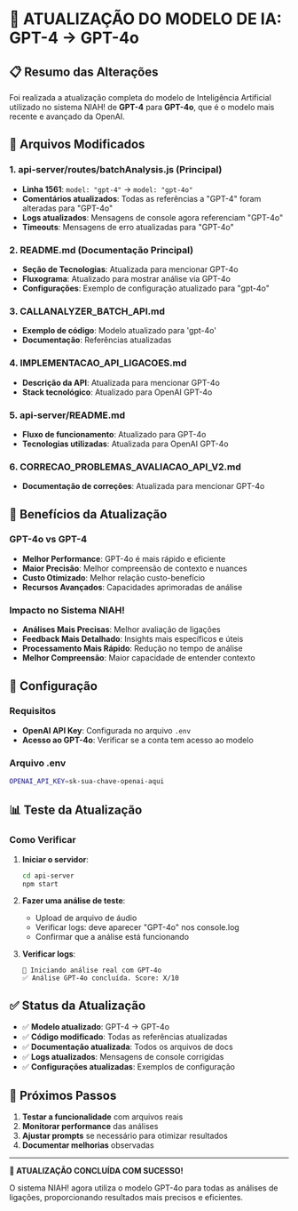 # 🔄 ATUALIZAÇÃO DO MODELO DE IA: GPT-4 → GPT-4o

## 📋 Resumo das Alterações

Foi realizada a atualização completa do modelo de Inteligência Artificial utilizado no sistema NIAH! de **GPT-4** para **GPT-4o**, que é o modelo mais recente e avançado da OpenAI.

## 🎯 Arquivos Modificados

### 1. **api-server/routes/batchAnalysis.js** (Principal)
- **Linha 1561**: `model: "gpt-4"` → `model: "gpt-4o"`
- **Comentários atualizados**: Todas as referências a "GPT-4" foram alteradas para "GPT-4o"
- **Logs atualizados**: Mensagens de console agora referenciam "GPT-4o"
- **Timeouts**: Mensagens de erro atualizadas para "GPT-4o"

### 2. **README.md** (Documentação Principal)
- **Seção de Tecnologias**: Atualizada para mencionar GPT-4o
- **Fluxograma**: Atualizado para mostrar análise via GPT-4o
- **Configurações**: Exemplo de configuração atualizado para "gpt-4o"

### 3. **CALLANALYZER_BATCH_API.md**
- **Exemplo de código**: Modelo atualizado para 'gpt-4o'
- **Documentação**: Referências atualizadas

### 4. **IMPLEMENTACAO_API_LIGACOES.md**
- **Descrição da API**: Atualizada para mencionar GPT-4o
- **Stack tecnológico**: Atualizado para OpenAI GPT-4o

### 5. **api-server/README.md**
- **Fluxo de funcionamento**: Atualizado para GPT-4o
- **Tecnologias utilizadas**: Atualizada para OpenAI GPT-4o

### 6. **CORRECAO_PROBLEMAS_AVALIACAO_API_V2.md**
- **Documentação de correções**: Atualizada para mencionar GPT-4o

## 🚀 Benefícios da Atualização

### **GPT-4o vs GPT-4**
- **Melhor Performance**: GPT-4o é mais rápido e eficiente
- **Maior Precisão**: Melhor compreensão de contexto e nuances
- **Custo Otimizado**: Melhor relação custo-benefício
- **Recursos Avançados**: Capacidades aprimoradas de análise

### **Impacto no Sistema NIAH!**
- **Análises Mais Precisas**: Melhor avaliação de ligações
- **Feedback Mais Detalhado**: Insights mais específicos e úteis
- **Processamento Mais Rápido**: Redução no tempo de análise
- **Melhor Compreensão**: Maior capacidade de entender contexto

## 🔧 Configuração

### **Requisitos**
- **OpenAI API Key**: Configurada no arquivo `.env`
- **Acesso ao GPT-4o**: Verificar se a conta tem acesso ao modelo

### **Arquivo .env**
```bash
OPENAI_API_KEY=sk-sua-chave-openai-aqui
```

## 📊 Teste da Atualização

### **Como Verificar**
1. **Iniciar o servidor**:
   ```bash
   cd api-server
   npm start
   ```

2. **Fazer uma análise de teste**:
   - Upload de arquivo de áudio
   - Verificar logs: deve aparecer "GPT-4o" nos console.log
   - Confirmar que a análise está funcionando

3. **Verificar logs**:
   ```
   🧠 Iniciando análise real com GPT-4o
   ✅ Análise GPT-4o concluída. Score: X/10
   ```

## ✅ Status da Atualização

- ✅ **Modelo atualizado**: GPT-4 → GPT-4o
- ✅ **Código modificado**: Todas as referências atualizadas
- ✅ **Documentação atualizada**: Todos os arquivos de docs
- ✅ **Logs atualizados**: Mensagens de console corrigidas
- ✅ **Configurações atualizadas**: Exemplos de configuração

## 🎯 Próximos Passos

1. **Testar a funcionalidade** com arquivos reais
2. **Monitorar performance** das análises
3. **Ajustar prompts** se necessário para otimizar resultados
4. **Documentar melhorias** observadas

---

**🔄 ATUALIZAÇÃO CONCLUÍDA COM SUCESSO!**

O sistema NIAH! agora utiliza o modelo GPT-4o para todas as análises de ligações, proporcionando resultados mais precisos e eficientes. 